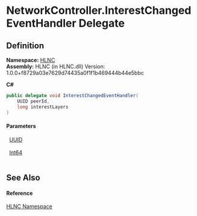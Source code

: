 # NetworkController.InterestChangedEventHandler Delegate




## Definition
**Namespace:** <a href="N_HLNC">HLNC</a>  
**Assembly:** HLNC (in HLNC.dll) Version: 1.0.0+f8729a03e7629d74435a0f1f1b469444b44e5bbc

**C#**
``` C#
public delegate void InterestChangedEventHandler(
	UUID peerId,
	long interestLayers
)
```



#### Parameters
<dl><dt>  <a href="T_HLNC_UUID">UUID</a></dt><dd> </dd><dt>  <a href="https://learn.microsoft.com/dotnet/api/system.int64" target="_blank" rel="noopener noreferrer">Int64</a></dt><dd> </dd></dl>

## See Also


#### Reference
<a href="N_HLNC">HLNC Namespace</a>  
